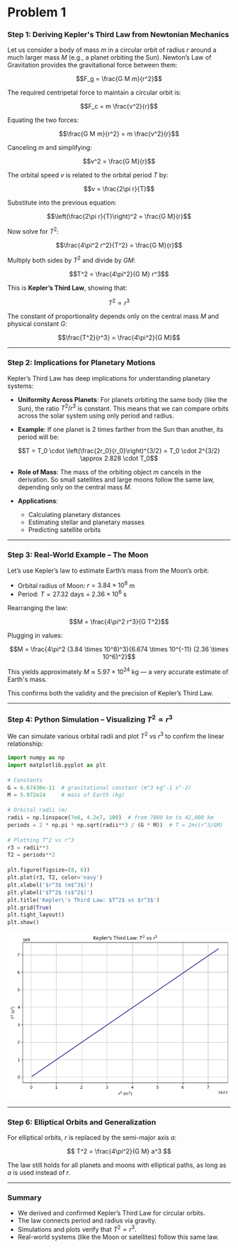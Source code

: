 # Problem 1
### Step 1: Deriving Kepler's Third Law from Newtonian Mechanics

Let us consider a body of mass $m$ in a circular orbit of radius $r$ around a much larger mass $M$ (e.g., a planet orbiting the Sun). Newton’s Law of Gravitation provides the gravitational force between them:

$$F_g = \frac{G M m}{r^2}$$

The required centripetal force to maintain a circular orbit is:

$$F_c = m \frac{v^2}{r}$$

Equating the two forces:

$$\frac{G M m}{r^2} = m \frac{v^2}{r}$$

Canceling $m$ and simplifying:

$$v^2 = \frac{G M}{r}$$

The orbital speed $v$ is related to the orbital period $T$ by:

$$v = \frac{2\pi r}{T}$$

Substitute into the previous equation:

$$\left(\frac{2\pi r}{T}\right)^2 = \frac{G M}{r}$$

Now solve for $T^2$:

$$\frac{4\pi^2 r^2}{T^2} = \frac{G M}{r}$$

Multiply both sides by $T^2$ and divide by $G M$:

$$T^2 = \frac{4\pi^2}{G M} r^3$$

This is **Kepler’s Third Law**, showing that:

$$T^2 \propto r^3$$

The constant of proportionality depends only on the central mass $M$ and physical constant $G$:

$$\frac{T^2}{r^3} = \frac{4\pi^2}{G M}$$

---

### Step 2: Implications for Planetary Motions

Kepler’s Third Law has deep implications for understanding planetary systems:

- **Uniformity Across Planets**: For planets orbiting the same body (like the Sun), the ratio $T^2/r^3$ is constant. This means that we can compare orbits across the solar system using only period and radius.

- **Example**: If one planet is 2 times farther from the Sun than another, its period will be:

$$T = T_0 \cdot \left(\frac{2r_0}{r_0}\right)^{3/2} = T_0 \cdot 2^{3/2} \approx 2.828 \cdot T_0$$

- **Role of Mass**: The mass of the orbiting object $m$ cancels in the derivation. So small satellites and large moons follow the same law, depending only on the central mass $M$.

- **Applications**:
  - Calculating planetary distances
  - Estimating stellar and planetary masses
  - Predicting satellite orbits

---

### Step 3: Real-World Example – The Moon

Let’s use Kepler’s law to estimate Earth’s mass from the Moon’s orbit:

- Orbital radius of Moon: $r = 3.84 \times 10^8$ m
- Period: $T = 27.32$ days = $2.36 \times 10^6$ s

Rearranging the law:

$$M = \frac{4\pi^2 r^3}{G T^2}$$

Plugging in values:

$$M = \frac{4\pi^2 (3.84 \times 10^8)^3}{6.674 \times 10^{-11} (2.36 \times 10^6)^2}$$

This yields approximately $M \approx 5.97 \times 10^{24}$ kg — a very accurate estimate of Earth's mass.

This confirms both the validity and the precision of Kepler’s Third Law.

---

### Step 4: Python Simulation – Visualizing $T^2 \propto r^3$

We can simulate various orbital radii and plot $T^2$ vs $r^3$ to confirm the linear relationship:

```python
import numpy as np
import matplotlib.pyplot as plt

# Constants
G = 6.67430e-11  # gravitational constant (m^3 kg^-1 s^-2)
M = 5.972e24     # mass of Earth (kg)

# Orbital radii (m)
radii = np.linspace(7e6, 4.2e7, 100)  # from 7000 km to 42,000 km
periods = 2 * np.pi * np.sqrt(radii**3 / (G * M))  # T = 2π√(r^3/GM)

# Plotting T^2 vs r^3
r3 = radii**3
T2 = periods**2

plt.figure(figsize=(8, 6))
plt.plot(r3, T2, color='navy')
plt.xlabel('$r^3$ (m$^3$)')
plt.ylabel('$T^2$ (s$^2$)')
plt.title('Kepler\'s Third Law: $T^2$ vs $r^3$')
plt.grid(True)
plt.tight_layout()
plt.show()
```
![alt text](image.png)

---

### Step 6: Elliptical Orbits and Generalization

For elliptical orbits, $r$ is replaced by the semi-major axis $a$:

$$
T^2 = \frac{4\pi^2}{G M} a^3
$$

The law still holds for all planets and moons with elliptical paths, as long as $a$ is used instead of $r$.

---

###  Summary

- We derived and confirmed Kepler’s Third Law for circular orbits.
- The law connects period and radius via gravity.
- Simulations and plots verify that $T^2 \propto r^3$.
- Real-world systems (like the Moon or satellites) follow this same law.